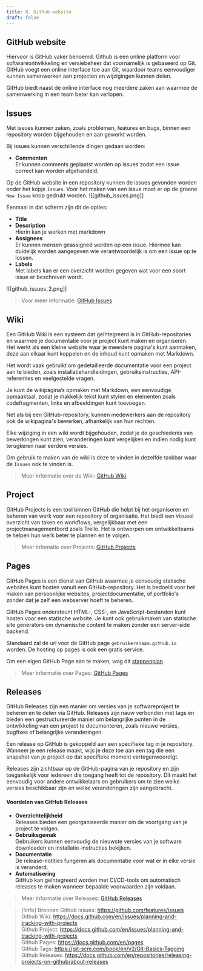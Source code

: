 ```yaml
---
title: 8. GitHub website
draft: false
---
```

## GitHub website
Hiervoor is GitHub vaker benoemd. Github is een online platform voor softwareontwikkeling en versiebeheer dat voornamelijk is gebaseerd op Git. GitHub voegt een online interface toe aan Git, waardoor teams eenvoudiger kunnen samenwerken aan projecten en wijzigingen kunnen delen.

GitHub biedt naast de online interface nog meerdere zaken aan waarmee de samenwerking in een team beter kan verlopen.

## Issues
Met issues kunnen zaken, zoals problemen, features en bugs, binnen een repository worden bijgehouden en aan gewerkt worden.

Bij issues kunnen verschillende dingen gedaan worden:
- **Commenten**\
	Er kunnen comments geplaatst worden op issues zodat een issue correct kan worden afgehandeld. 

Op de GitHub website in een repository kunnen de issues gevonden worden onder het kopje `Issues`. Voor het maken van een issue moet er op de groene `New Issue` knop gedrukt worden.
![[github_issues.png]]

Eenmaal in dat scherm zijn dit de opties:
- **Title**
- **Description**\
	Hierin kan je werken met markdown
- **Assignees**\
	Er kunnen mensen geassigned worden op een issue. Hiermee kan duidelijk worden aangegeven wie verantwoordelijk is om een issue op te lossen. 
- **Labels**\
	Met labels kan er een overzicht worden gegeven wat voor een soort issue er beschreven wordt.

![[github_issues_2.png]]

> Voor meer informatie: [GitHub Issues]([https://github.com/features/issues](https://github.com/features/issues))

## Wiki

Een GitHub Wiki is een systeem dat geïntegreerd is in GitHub-repositories en waarmee je documentatie voor je project kunt maken en organiseren. Het werkt als een kleine website waar je meerdere pagina's kunt aanmaken, deze aan elkaar kunt koppelen en de inhoud kunt opmaken met Markdown. 

Het wordt vaak gebruikt om gedetailleerde documentatie voor een project aan te bieden, zoals installatiehandleidingen, gebruiksinstructies, API-referenties en veelgestelde vragen.

Je kunt de wikipagina’s opmaken met Markdown, een eenvoudige opmaaktaal, zodat je makkelijk tekst kunt stylen en elementen zoals codefragmenten, links en afbeeldingen kunt toevoegen.

Net als bij een GitHub-repository, kunnen medewerkers aan de repository ook de wikipagina's bewerken, afhankelijk van hun rechten.

Elke wijziging in een wiki wordt bijgehouden, zodat je de geschiedenis van bewerkingen kunt zien, veranderingen kunt vergelijken en indien nodig kunt terugkeren naar eerdere versies.

Om gebruik te maken van de wiki is deze te vinden in dezelfde taskbar waar de `Issues` ook te vinden is.

> Meer informatie over de Wiki: [GitHub Wiki]([https://docs.github.com/en/issues/planning-and-tracking-with-projects](https://docs.github.com/en/issues/planning-and-tracking-with-projects))


## Project
GitHub Projects is een tool binnen GitHub die helpt bij het organiseren en beheren van werk voor een repository of organisatie. Het biedt een visueel overzicht van taken en workflows, vergelijkbaar met een projectmanagementbord zoals Trello. Het is ontworpen om ontwikkelteams te helpen hun werk beter te plannen en te volgen.

> Meer infomatie over Projects: [GitHub Projects]( [https://docs.github.com/en/issues/planning-and-tracking-with-projects](https://docs.github.com/en/issues/planning-and-tracking-with-projects))

## Pages
GitHub Pages is een dienst van GitHub waarmee je eenvoudig statische websites kunt hosten vanuit een GitHub-repository. Het is bedoeld voor het maken van persoonlijke websites, projectdocumentatie, of portfolio's zonder dat je zelf een webserver hoeft te beheren. 

GitHub Pages ondersteunt HTML-, CSS-, en JavaScript-bestanden kunt hosten voor een statische website. Je kunt ook gebruikmaken van statische site generators om dynamische content te maken zonder een server-side backend.

Standaard zal de url voor de GitHub page `gebruikersnaam.github.io` worden. De hosting op pages is ook een gratis service.

Om een eigen GitHub Page aan te maken, volg dit [stappenplan](https://docs.github.com/en/pages/quickstart)

> Meer informatie over Pages: [GitHub Pages](https://docs.github.com/en/pages)

## Releases
GitHub Releases zijn een manier om versies van je softwareproject te beheren en te delen via GitHub. Releases zijn nauw verbonden met tags en bieden een gestructureerde manier om belangrijke punten in de ontwikkeling van een project te documenteren, zoals nieuwe versies, bugfixes of belangrijke veranderingen. 

Een release op GitHub is gekoppeld aan een specifieke tag in je repository. Wanneer je een release maakt, wijs je deze toe aan een tag die een snapshot van je project op dat specifieke moment vertegenwoordigt.

Releases zijn zichtbaar op de GitHub-pagina van je repository en zijn toegankelijk voor iedereen die toegang heeft tot de repository. Dit maakt het eenvoudig voor andere ontwikkelaars en gebruikers om te zien welke versies beschikbaar zijn en welke veranderingen zijn aangebracht.
#### Voordelen van GitHub Releases
- **Overzichtelijkheid**\
	Releases bieden een georganiseerde manier om de voortgang van je project te volgen.
- **Gebruiksgemak**\
	Gebruikers kunnen eenvoudig de nieuwste versies van je software downloaden en installatie-instructies bekijken.
- **Documentatie**\
	De release-notities fungeren als documentatie voor wat er in elke versie is veranderd.
- **Automatisering**\
	GitHub kan geïntegreerd worden met CI/CD-tools om automatisch releases te maken wanneer bepaalde voorwaarden zijn voldaan.

> Meer informatie over Releases: [GitHub Releases](https://docs.github.com/en/repositories/releasing-projects-on-github/about-releases)


> [!info] Bronnen
> Github Issues: https://github.com/features/issues \
> Github Wiki:  https://docs.github.com/en/issues/planning-and-tracking-with-projects \
> Github Project: https://docs.github.com/en/issues/planning-and-tracking-with-projects \
> Github Pages: https://docs.github.com/en/pages \
> Github Tags: https://git-scm.com/book/en/v2/Git-Basics-Tagging \
> Github Releases: https://docs.github.com/en/repositories/releasing-projects-on-github/about-releases

